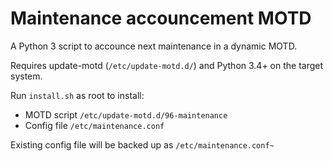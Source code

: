 # Maintenance accouncement MOTD

A Python 3 script to accounce next maintenance in a dynamic MOTD.

Requires update-motd (`/etc/update-motd.d/`) and Python 3.4+ on the target system.

Run `install.sh` as root to install:

* MOTD script `/etc/update-motd.d/96-maintenance`
* Config file `/etc/maintenance.conf`

Existing config file will be backed up as `/etc/maintenance.conf~`
